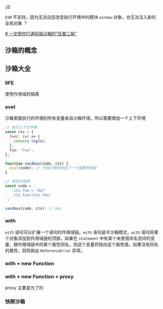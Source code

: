 
JS 

`ESM` 不支持，因为无法动态改变执行环境中的模块 `window` 对象，也无法注入新的全局对象 ？


[# 一文带你打通前端沙箱的"任督二脉"](https://juejin.cn/post/7124969690958397471)


## 沙箱的概念


## 沙箱大全


### IIFE

使用作用域的隔离

### evel

沙箱里面执行的环境的所有变量来自沙箱环境，所以需要增加一个上下环境

``` js
// 执行上下文环境
const ctx = {
  func: (v) => {
    console.log(v);
  },
  foo: "foo",
};

function sandbox(code, ctx) {
  eval(code); // 为执行程序构造了一个函数作用域
}

// 待执行程序
const code = `
    ctx.foo = 'bar'
    ctx.func(ctx.foo)
`;

sandbox(code, ctx); // bar
```

### with

`with` 语句可以扩展一个语句的作用域链。`with` 语句是半沙箱模式，`with` 语句将某个对象添加到作用域链的顶部，如果在 `statement` 中有某个未使用命名空间的变量，跟作用域链中的某个属性同名，则这个变量将指向这个属性值。如果沒有同名的属性，则将拋出 `ReferenceError` 异常。


### with + new Function




### with + new Function + proxy

proxy 主要是为了的


### 快照沙箱

